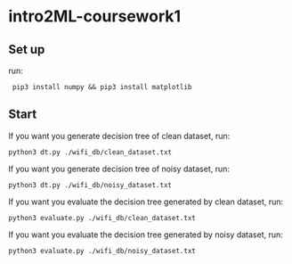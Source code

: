 # intro2ML-coursework1

## Set up 
run:

```
 pip3 install numpy && pip3 install matplotlib
 ```


## Start 
If you want you generate decision tree of clean dataset, run: 

```
python3 dt.py ./wifi_db/clean_dataset.txt 
```

If you want you generate decision tree of noisy dataset, run: 

```
python3 dt.py ./wifi_db/noisy_dataset.txt 
```

If you want you evaluate the decision tree generated by clean dataset, run: 

```
python3 evaluate.py ./wifi_db/clean_dataset.txt 
```

If you want you evaluate the decision tree generated by noisy dataset, run: 

```
python3 evaluate.py ./wifi_db/noisy_dataset.txt 
```
